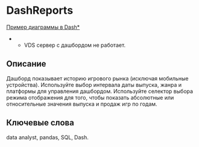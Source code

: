 # DashReports

[Пример диаграммы в Dash*](https://asenachin.pythonanywhere.com/)  
* - VDS сервер с дашбордом не работает.

## Описание  

Дашборд показывает историю игрового рынка (исключая мобильные устройства). Используйте выбор интервала даты выпуска, жанра и платформы для управления дашбордом. Используйте селектор выбора режима отображения для того, чтобы показать абсолютные или относительные значения выпуска и продаж игр по годам.

## Ключевые слова  

data analyst, pandas, SQL, Dash.
